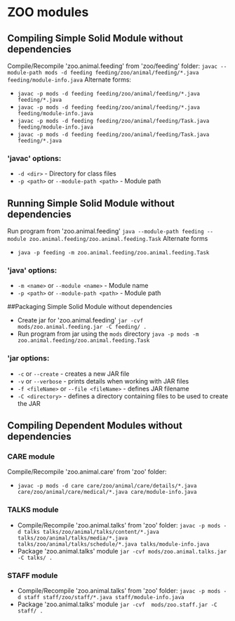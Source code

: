 # ZOO modules

## Compiling Simple Solid Module without dependencies
Compile/Recompile 'zoo.animal.feeding' from 'zoo/feeding' folder:
`javac --module-path mods -d feeding feeding/zoo/animal/feeding/*.java feeding/module-info.java`
Alternate forms:
* `javac -p mods -d feeding feeding/zoo/animal/feeding/*.java feeding/*.java`
* `javac -p mods -d feeding feeding/zoo/animal/feeding/*.java feeding/module-info.java`
* `javac -p mods -d feeding feeding/zoo/animal/feeding/Task.java feeding/module-info.java`
* `javac -p mods -d feeding feeding/zoo/animal/feeding/Task.java feeding/*.java`

### 'javac' options:
* `-d <dir>` - Directory for class files
* `-p <path>` or `--module-path <path>` - Module path

## Running Simple Solid Module without dependencies
Run program from 'zoo.animal.feeding'
`java --module-path feeding --module zoo.animal.feeding/zoo.animal.feeding.Task`
Alternate forms
* `java -p feeding -m zoo.animal.feeding/zoo.animal.feeding.Task`

### 'java' options:
* `-m <name>` or  `--module <name>` - Module name
* `-p <path>` or `--module-path <path>` - Module path

##Packaging Simple Solid Module without dependencies
* Create jar for 'zoo.animal.feeding'
`jar -cvf mods/zoo.animal.feeding.jar -C feeding/ .`
* Run program from jar using the `mods` directory
`java -p mods -m zoo.animal.feeding/zoo.animal.feeding.Task`
  
### 'jar options:
* `-c` or `--create` - creates a new JAR file
* `-v` or `--verbose`  - prints details when working with JAR files
* `-f <fileName>` or `--file <fileName>` - defines JAR filename
* `-C <directory>`  - defines a directory containing files to be used to create the JAR

## Compiling Dependent Modules without dependencies
### CARE module
Compile/Recompile 'zoo.animal.care' from 'zoo' folder:
* `javac -p mods -d care care/zoo/animal/care/details/*.java care/zoo/animal/care/medical/*.java care/module-info.java`

### TALKS module
* Compile/Recompile 'zoo.animal.talks' from 'zoo' folder:
`javac -p mods -d talks talks/zoo/animal/talks/content/*.java talks/zoo/animal/talks/media/*.java talks/zoo/animal/talks/schedule/*.java talks/module-info.java`
* Package 'zoo.animal.talks' module
`jar -cvf mods/zoo.animal.talks.jar -C talks/ .`

### STAFF module
* Compile/Recompile 'zoo.animal.talks' from 'zoo' folder:
`javac -p mods -d staff staff/zoo/staff/*.java staff/module-info.java`
* Package 'zoo.animal.talks' module
`jar -cvf  mods/zoo.staff.jar -C staff/ .`
